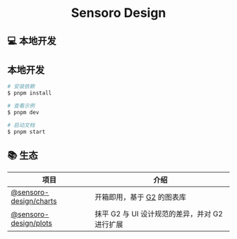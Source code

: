 <h1 align="center">Sensoro Design</h1>

## 💻 本地开发

## 本地开发

```bash
# 安装依赖
$ pnpm install

# 查看示例
$ pnpm dev

# 启动文档
$ pnpm start
```

## 📚 生态

| 项目 | 介绍 |
| --- | --- |
| [@sensoro-design/charts](/@sensoro-design/charts) | 开箱即用，基于 [G2](https://g2.antv.antgroup.com) 的图表库  |
| [@sensoro-design/plots](/@sensoro-design/plots) | 抹平 G2 与 UI 设计规范的差异，并对 G2 进行扩展  |
